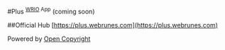 #Plus <sup>[WRIO](https://wr.io) App</sup>
(coming soon)

##Official Hub
[https://plus.webrunes.com](https://plus.webrunes.com)

Powered by [Open Copyright](http://opencopyright.webrunes.com)
